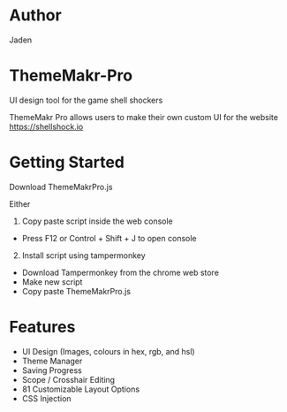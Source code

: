 # Author
Jaden

# ThemeMakr-Pro
UI design tool for the game shell shockers

ThemeMakr Pro allows users to make their own custom UI for the website https://shellshock.io

# Getting Started
Download ThemeMakrPro.js

Either
1) Copy paste script inside the web console
  - Press F12 or Control + Shift + J to open console
    
2) Install script using tampermonkey
  - Download Tampermonkey from the chrome web store
  - Make new script
  - Copy paste ThemeMakrPro.js

# Features
- UI Design (Images, colours in hex, rgb, and hsl)
- Theme Manager
- Saving Progress
- Scope / Crosshair Editing
- 81 Customizable Layout Options
- CSS Injection

